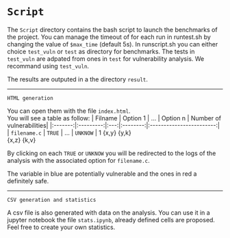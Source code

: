 `Script`
==========

The `Script` directory contains the bash script to launch the benchmarks of the project.
You can manage the timeout of for each run in runtest.sh by changing the value of `$max_time` (default 5s).
In runscript.sh you can either choice `test_vuln` or `test` as directory for benchmarks.
The tests in `test_vuln` are adpated from ones in `test` for vulnerability analysis. We recommand using `test_vuln`.

The results are outputed in a the directory `result`.


--------------
`HTML generation`

You can open them with the file `index.html`.  
You will see a table as follow:
| Filname |  Option 1 | ... | Option n | Number of vulnerabilities|
|:-------:|:---------:|:---:|:--------:|:------------------------:|
| `filename.c` | `TRUE` | ... |  `UNKNOW`    |     1
                 {x,y}         {y,k}  
                 {x,z}         {k,v}

By clicking on each `TRUE` or `UNKNOW` you will be redirected to the logs of the analysis with the associated option for `filename.c`.

The variable in blue are potentially vulnerable and the ones in red a definitely safe.

--------------
`CSV generation and statistics`

A csv file is also generated with data on the analysis. 
You can use it in a jupyter notebook the file `stats.ipynb`, already defined cells are proposed. Feel free to create your own statistics.

